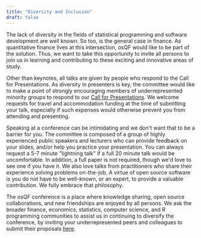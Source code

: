 ```yaml
---
title: "Diversity and Inclusion"
draft: false
---
```


The lack of diversity in the fields of statistical programming and software 
development are well known. So too, is the general case in finance. As 
quantitative finance lives at this intersection, osQF would like to be 
part of the solution. Thus, we want to take this opportunity to invite all 
persons to join us in learning and contributing to these exciting and innovative 
areas of study.

Other than keynotes, all talks are given by people who respond to the Call for
Presentations. As diversity in presenters is key, the committee would like to 
make a point of strongly encouraging members of underrepresented minority groups 
to respond to our [Call for Presentations](https://www.rinfinance.com/cfp/). 
We welcome requests for travel and accommodation funding at the time of 
submitting your talk, especially if such expenses would otherwise prevent you 
from attending and presenting.

Speaking at a conference can be intimidating and we don't want that to be a 
barrier for you. The committee is composed of a group of highly experienced 
public speakers and lecturers who can provide feedback on your slides, and/or 
help you practice your presentation. You can always request a 5-7 minute 
"lightning talk" if a full 20 minute talk would be uncomfortable. In addition, 
a full paper is not required, though we'd love to see one if you have it. We 
also love talks from practitioners who share their experience solving problems 
on-the-job. A virtue of open source software is you do not have to be 
well-known, or an expert, to provide a valuable contribution. We fully embrace 
that philosophy.

The osQF conference is a place where knowledge sharing, open source 
collaborations, and new friendships are enjoyed by all persons. We ask the 
broader finance, economics, statistics, computer science, and R programming 
communities to assist us in continuing to diversify the conference, by inviting 
your underrepresented peers and colleagues to submit their proposals 
[here](https://go.uic.edu/osQFCFP).
